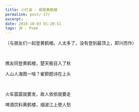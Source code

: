 ```yaml
---
title: 小打油 - 假登黄鹤楼
permalink: post/-17/
excerpt: 
date: 2018-10-03 01:20:51
tags: 诗 - Poem
---
```


（与朋友们一起登黄鹤楼。人太多了，没有登到最顶上，即兴而作）

<br>

携友同登黄鹤楼，楚天极目入了秋

人山人海图一啥？崔颢题诗在上头

<br>

火车震震就要发，故人依依就要走

啤酒饮料黄鹤楼，烟波江上使人愁
